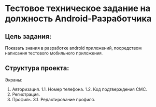 # Тестовое техническое задание на должность Android-Разработчика

## Цель задания:
Показать знания в разработке android приложений, посредством написания тестового мобильного приложения.
## Структура проекта:
Экраны:
1. Авторизация.
1.1. Номер телефона.
1.2. Код подтверждения СМС.
2. Регистрация.
3. Профиль.
3.1. Редактирование профиля.
